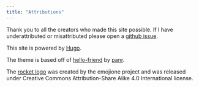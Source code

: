 ```yaml
---
title: "Attributions"
---
```


Thank you to all the creators who made this site possible. If I have underattributed or misattributed please open a [github issue](https://github.com/nateinaction/n8.gay/issues).

This site is powered by [Hugo](https://gohugo.io).

The theme is based off of [hello-friend](https://github.com/panr/hugo-theme-hello-friend) by [panr](https://twitter.com/panr).

The [rocket logo](https://commons.m.wikimedia.org/wiki/File:Emojione_1F680.svg) was created by the emojione project and was released under Creative Commons Attribution-Share Alike 4.0 International license.
